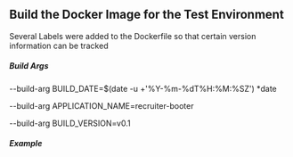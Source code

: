 


## Build the Docker Image for the Test Environment

Several Labels were added to the Dockerfile so that certain version information can be tracked

##### Build Args
--build-arg BUILD_DATE=$(date -u +'%Y-%m-%dT%H:%M:%SZ')
*date 

--build-arg APPLICATION_NAME=recruiter-booter

--build-arg BUILD_VERSION=v0.1

##### Example

```docker build -f Dockerfile  -t recruiter-booter:latest .  --build-arg BUILD_DATE=$(date -u +'%Y-%m-%dT%H:%M:%SZ') --build-arg APPLICATION_NAME=recruiter-booter --build-arg BUILD_VERSION=v0.1
 ```
